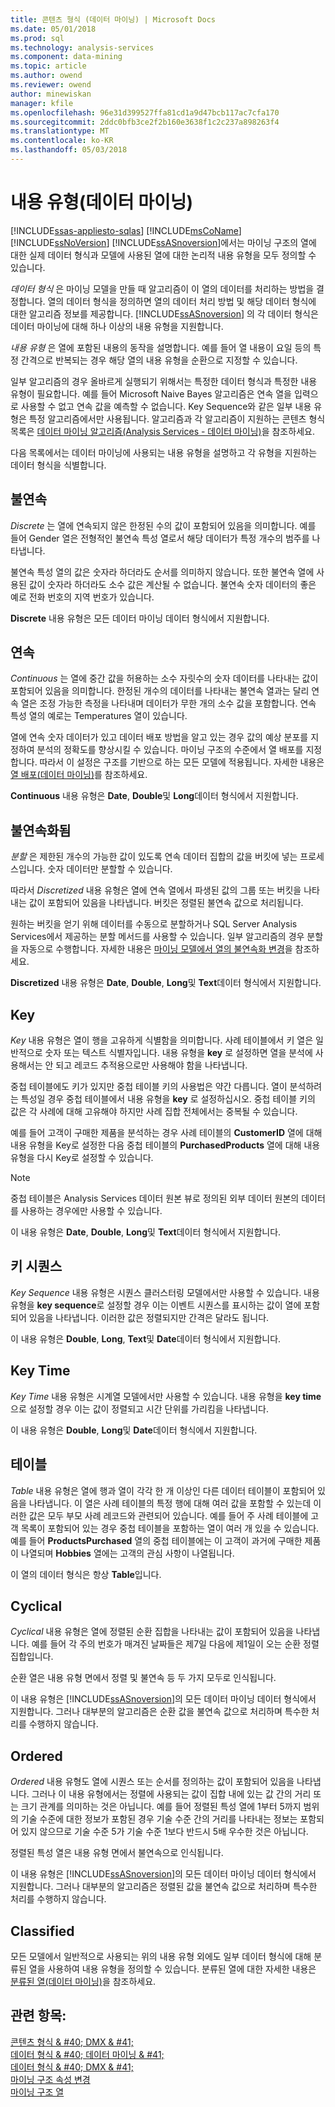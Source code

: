 ```yaml
---
title: 콘텐츠 형식 (데이터 마이닝) | Microsoft Docs
ms.date: 05/01/2018
ms.prod: sql
ms.technology: analysis-services
ms.component: data-mining
ms.topic: article
ms.author: owend
ms.reviewer: owend
author: minewiskan
manager: kfile
ms.openlocfilehash: 96e31d399527ffa81cd1a9d47bcb117ac7cfa170
ms.sourcegitcommit: 2ddc0bfb3ce2f2b160e3638f1c2c237a898263f4
ms.translationtype: MT
ms.contentlocale: ko-KR
ms.lasthandoff: 05/03/2018
---
```

# <a name="content-types-data-mining"></a>내용 유형(데이터 마이닝)
[!INCLUDE[ssas-appliesto-sqlas](../../includes/ssas-appliesto-sqlas.md)]
  [!INCLUDE[msCoName](../../includes/msconame-md.md)] [!INCLUDE[ssNoVersion](../../includes/ssnoversion-md.md)] [!INCLUDE[ssASnoversion](../../includes/ssasnoversion-md.md)]에서는 마이닝 구조의 열에 대한 실제 데이터 형식과 모델에 사용된 열에 대한 논리적 내용 유형을 모두 정의할 수 있습니다.  
  
 *데이터 형식* 은 마이닝 모델을 만들 때 알고리즘이 이 열의 데이터를 처리하는 방법을 결정합니다. 열의 데이터 형식을 정의하면 열의 데이터 처리 방법 및 해당 데이터 형식에 대한 알고리즘 정보를 제공합니다. [!INCLUDE[ssASnoversion](../../includes/ssasnoversion-md.md)] 의 각 데이터 형식은 데이터 마이닝에 대해 하나 이상의 내용 유형을 지원합니다.  
  
 *내용 유형* 은 열에 포함된 내용의 동작을 설명합니다. 예를 들어 열 내용이 요일 등의 특정 간격으로 반복되는 경우 해당 열의 내용 유형을 순환으로 지정할 수 있습니다.  
  
 일부 알고리즘의 경우 올바르게 실행되기 위해서는 특정한 데이터 형식과 특정한 내용 유형이 필요합니다. 예를 들어 Microsoft Naive Bayes 알고리즘은 연속 열을 입력으로 사용할 수 없고 연속 값을 예측할 수 없습니다. Key Sequence와 같은 일부 내용 유형은 특정 알고리즘에서만 사용됩니다. 알고리즘과 각 알고리즘이 지원하는 콘텐츠 형식 목록은 [데이터 마이닝 알고리즘&#40;Analysis Services - 데이터 마이닝&#41;](../../analysis-services/data-mining/data-mining-algorithms-analysis-services-data-mining.md)을 참조하세요.  
  
 다음 목록에서는 데이터 마이닝에 사용되는 내용 유형을 설명하고 각 유형을 지원하는 데이터 형식을 식별합니다.  
  
## <a name="discrete"></a>불연속  
 *Discrete* 는 열에 연속되지 않은 한정된 수의 값이 포함되어 있음을 의미합니다. 예를 들어 Gender 열은 전형적인 불연속 특성 열로서 해당 데이터가 특정 개수의 범주를 나타냅니다.  
  
 불연속 특성 열의 값은 숫자라 하더라도 순서를 의미하지 않습니다. 또한 불연속 열에 사용된 값이 숫자라 하더라도 소수 값은 계산될 수 없습니다. 불연속 숫자 데이터의 좋은 예로 전화 번호의 지역 번호가 있습니다.  
  
 **Discrete** 내용 유형은 모든 데이터 마이닝 데이터 형식에서 지원합니다.  
  
## <a name="continuous"></a>연속  
 *Continuous* 는 열에 중간 값을 허용하는 소수 자릿수의 숫자 데이터를 나타내는 값이 포함되어 있음을 의미합니다. 한정된 개수의 데이터를 나타내는 불연속 열과는 달리 연속 열은 조정 가능한 측정을 나타내며 데이터가 무한 개의 소수 값을 포함합니다. 연속 특성 열의 예로는 Temperatures 열이 있습니다.  
  
 열에 연속 숫자 데이터가 있고 데이터 배포 방법을 알고 있는 경우 값의 예상 분포를 지정하여 분석의 정확도를 향상시킬 수 있습니다. 마이닝 구조의 수준에서 열 배포를 지정합니다. 따라서 이 설정은 구조를 기반으로 하는 모든 모델에 적용됩니다. 자세한 내용은 [열 배포&#40;데이터 마이닝&#41;](../../analysis-services/data-mining/column-distributions-data-mining.md)를 참조하세요.  
  
 **Continuous** 내용 유형은 **Date**, **Double**및 **Long**데이터 형식에서 지원합니다.  
  
## <a name="discretized"></a>불연속화됨  
 *분할* 은 제한된 개수의 가능한 값이 있도록 연속 데이터 집합의 값을 버킷에 넣는 프로세스입니다. 숫자 데이터만 분할할 수 있습니다.  
  
 따라서 *Discretized* 내용 유형은 열에 연속 열에서 파생된 값의 그룹 또는 버킷을 나타내는 값이 포함되어 있음을 나타냅니다. 버킷은 정렬된 불연속 값으로 처리됩니다.  
  
 원하는 버킷을 얻기 위해 데이터를 수동으로 분할하거나 SQL Server Analysis Services에서 제공하는 분할 메서드를 사용할 수 있습니다. 일부 알고리즘의 경우 분할을 자동으로 수행합니다. 자세한 내용은 [마이닝 모델에서 열의 불연속화 변경](../../analysis-services/data-mining/change-the-discretization-of-a-column-in-a-mining-model.md)을 참조하세요.  
  
 **Discretized** 내용 유형은 **Date**, **Double**, **Long**및 **Text**데이터 형식에서 지원합니다.  
  
## <a name="key"></a>Key  
 *Key* 내용 유형은 열이 행을 고유하게 식별함을 의미합니다. 사례 테이블에서 키 열은 일반적으로 숫자 또는 텍스트 식별자입니다. 내용 유형을 **key** 로 설정하면 열을 분석에 사용해서는 안 되고 레코드 추적용으로만 사용해야 함을 나타냅니다.  
  
 중첩 테이블에도 키가 있지만 중첩 테이블 키의 사용법은 약간 다릅니다. 열이 분석하려는 특성일 경우 중첩 테이블에서 내용 유형을 **key** 로 설정하십시오. 중첩 테이블 키의 값은 각 사례에 대해 고유해야 하지만 사례 집합 전체에서는 중복될 수 있습니다.  
  
 예를 들어 고객이 구매한 제품을 분석하는 경우 사례 테이블의 **CustomerID** 열에 대해 내용 유형을 Key로 설정한 다음 중첩 테이블의 **PurchasedProducts** 열에 대해 내용 유형을 다시 Key로 설정할 수 있습니다.  
  
> [!NOTE]  
>  중첩 테이블은 Analysis Services 데이터 원본 뷰로 정의된 외부 데이터 원본의 데이터를 사용하는 경우에만 사용할 수 있습니다.  
  
 이 내용 유형은 **Date**, **Double**, **Long**및 **Text**데이터 형식에서 지원합니다.  
  
## <a name="key-sequence"></a>키 시퀀스  
 *Key Sequence* 내용 유형은 시퀀스 클러스터링 모델에서만 사용할 수 있습니다. 내용 유형을 **key sequence**로 설정할 경우 이는 이벤트 시퀀스를 표시하는 값이 열에 포함되어 있음을 나타냅니다. 이러한 값은 정렬되지만 간격은 달라도 됩니다.  
  
 이 내용 유형은 **Double**, **Long**, **Text**및 **Date**데이터 형식에서 지원합니다.  
  
## <a name="key-time"></a>Key Time  
 *Key Time* 내용 유형은 시계열 모델에서만 사용할 수 있습니다. 내용 유형을 **key time**으로 설정할 경우 이는 값이 정렬되고 시간 단위를 가리킴을 나타냅니다.  
  
 이 내용 유형은 **Double**, **Long**및 **Date**데이터 형식에서 지원합니다.  
  
## <a name="table"></a>테이블  
 *Table* 내용 유형은 열에 행과 열이 각각 한 개 이상인 다른 데이터 테이블이 포함되어 있음을 나타냅니다. 이 열은 사례 테이블의 특정 행에 대해 여러 값을 포함할 수 있는데 이러한 값은 모두 부모 사례 레코드와 관련되어 있습니다. 예를 들어 주 사례 테이블에 고객 목록이 포함되어 있는 경우 중첩 테이블을 포함하는 열이 여러 개 있을 수 있습니다. 예를 들어 **ProductsPurchased** 열의 중첩 테이블에는 이 고객이 과거에 구매한 제품이 나열되며 **Hobbies** 열에는 고객의 관심 사항이 나열됩니다.  
  
 이 열의 데이터 형식은 항상 **Table**입니다.  
  
## <a name="cyclical"></a>Cyclical  
 *Cyclical* 내용 유형은 열에 정렬된 순환 집합을 나타내는 값이 포함되어 있음을 나타냅니다. 예를 들어 각 주의 번호가 매겨진 날짜들은 제7일 다음에 제1일이 오는 순환 정렬 집합입니다.  
  
 순환 열은 내용 유형 면에서 정렬 및 불연속 등 두 가지 모두로 인식됩니다.  
  
 이 내용 유형은 [!INCLUDE[ssASnoversion](../../includes/ssasnoversion-md.md)]의 모든 데이터 마이닝 데이터 형식에서 지원합니다. 그러나 대부분의 알고리즘은 순환 값을 불연속 값으로 처리하며 특수한 처리를 수행하지 않습니다.  
  
## <a name="ordered"></a>Ordered  
 *Ordered* 내용 유형도 열에 시퀀스 또는 순서를 정의하는 값이 포함되어 있음을 나타냅니다. 그러나 이 내용 유형에서는 정렬에 사용되는 값이 집합 내에 있는 값 간의 거리 또는 크기 관계를 의미하는 것은 아닙니다. 예를 들어 정렬된 특성 열에 1부터 5까지 범위의 기술 수준에 대한 정보가 포함된 경우 기술 수준 간의 거리를 나타내는 정보는 포함되어 있지 않으므로 기술 수준 5가 기술 수준 1보다 반드시 5배 우수한 것은 아닙니다.  
  
 정렬된 특성 열은 내용 유형 면에서 불연속으로 인식됩니다.  
  
 이 내용 유형은 [!INCLUDE[ssASnoversion](../../includes/ssasnoversion-md.md)]의 모든 데이터 마이닝 데이터 형식에서 지원합니다. 그러나 대부분의 알고리즘은 정렬된 값을 불연속 값으로 처리하며 특수한 처리를 수행하지 않습니다.  
  
## <a name="classified"></a>Classified  
 모든 모델에서 일반적으로 사용되는 위의 내용 유형 외에도 일부 데이터 형식에 대해 분류된 열을 사용하여 내용 유형을 정의할 수 있습니다. 분류된 열에 대한 자세한 내용은 [분류된 열&#40;데이터 마이닝&#41;](../../analysis-services/data-mining/classified-columns-data-mining.md)을 참조하세요.  
  
## <a name="see-also"></a>관련 항목:  
 [콘텐츠 형식 & #40; DMX & #41;](../../dmx/content-types-dmx.md)   
 [데이터 형식 & #40; 데이터 마이닝 & #41;](../../analysis-services/data-mining/data-types-data-mining.md)   
 [데이터 형식 & #40; DMX & #41;](../../dmx/data-types-dmx.md)   
 [마이닝 구조 속성 변경](../../analysis-services/data-mining/change-the-properties-of-a-mining-structure.md)   
 [마이닝 구조 열](../../analysis-services/data-mining/mining-structure-columns.md)  
  
  

